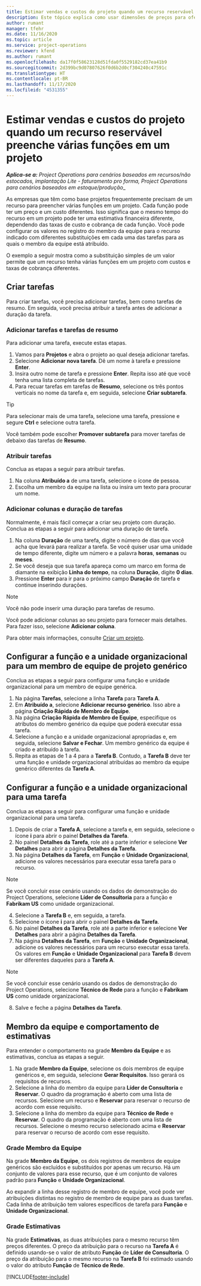 ```yaml
---
title: Estimar vendas e custos do projeto quando um recurso reservável preenche várias funções em um projeto
description: Este tópico explica como usar dimensões de preços para oferecer suporte a estimativas de preços e custos de um recurso que preenche várias funções em um projeto.
author: rumant
manager: tfehr
ms.date: 11/16/2020
ms.topic: article
ms.service: project-operations
ms.reviewer: kfend
ms.author: rumant
ms.openlocfilehash: da17f0f58623128d51fda0f5529182cd37ea41b9
ms.sourcegitcommit: 2d399bc9d07807626f0d6b2d0cf304240c47591c
ms.translationtype: HT
ms.contentlocale: pt-BR
ms.lasthandoff: 11/17/2020
ms.locfileid: "4531355"
---
```

# <a name="estimate-project-sales-and-costs-when-a-bookable-resource-fills-multiple-roles-on-a-project"></a>Estimar vendas e custos do projeto quando um recurso reservável preenche várias funções em um projeto 

_**Aplica-se a:** Project Operations para cenários baseados em recursos/não estocados, implantação Lite - faturamento pro forma, Project Operations para cenários baseados em estoque/produção__ 

As empresas que têm como base projetos frequentemente precisam de um recurso para preencher várias funções em um projeto. Cada função pode ter um preço e um custo diferentes. Isso significa que o mesmo tempo do recurso em um projeto pode ter uma estimativa financeira diferente, dependendo das taxas de custo e cobrança de cada função. Você pode configurar os valores no registro do membro da equipe para o recurso indicado com diferentes substituições em cada uma das tarefas para as quais o membro da equipe está atribuído.

O exemplo a seguir mostra como a substituição simples de um valor permite que um recurso tenha várias funções em um projeto com custos e taxas de cobrança diferentes.

## <a name="create-tasks"></a>Criar tarefas
Para criar tarefas, você precisa adicionar tarefas, bem como tarefas de resumo. Em seguida, você precisa atribuir a tarefa antes de adicionar a duração da tarefa. 

### <a name="add-tasks-and-summary-tasks"></a>Adicionar tarefas e tarefas de resumo
Para adicionar uma tarefa, execute estas etapas.

1. Vamos para **Projetos** e abra o projeto ao qual deseja adicionar tarefas.
2. Selecione **Adicionar nova tarefa**. Dê um nome à tarefa e pressione **Enter**.
3. Insira outro nome de tarefa e pressione **Enter**. Repita isso até que você tenha uma lista completa de tarefas.
3. Para recuar tarefas em tarefas de **Resumo**, selecione os três pontos verticais no nome da tarefa e, em seguida, selecione **Criar subtarefa**. 

  > [!TIP]
  > Para selecionar mais de uma tarefa, selecione uma tarefa, pressione e segure **Ctrl** e selecione outra tarefa.
  >
  > Você também pode escolher **Promover subtarefa** para mover tarefas de debaixo das tarefas de **Resumo**.

### <a name="assign-tasks"></a>Atribuir tarefas

Conclua as etapas a seguir para atribuir tarefas.

1. Na coluna **Atribuído a** de uma tarefa, selecione o ícone de pessoa.
2. Escolha um membro da equipe na lista ou insira um texto para procurar um nome.

### <a name="add-task-duration-and-columns"></a>Adicionar colunas e duração de tarefas

Normalmente, é mais fácil começar a criar seu projeto com duração. Conclua as etapas a seguir para adicionar uma duração de tarefa.

1. Na coluna **Duração** de uma tarefa, digite o número de dias que você acha que levará para realizar a tarefa. Se você quiser usar uma unidade de tempo diferente, digite um número e a palavra **horas**, **semanas** ou **meses**.
2. Se você deseja que sua tarefa apareça como um marco em forma de diamante na exibição **Linha do tempo**, na coluna **Duração**, digite **0 dias**.
3. Pressione **Enter** para ir para o próximo campo **Duração** de tarefa e continue inserindo durações.

  > [!NOTE]
  > Você não pode inserir uma duração para tarefas de resumo.

Você pode adicionar colunas ao seu projeto para fornecer mais detalhes. Para fazer isso, selecione **Adicionar coluna**. 

Para obter mais informações, consulte [Criar um projeto](https://support.microsoft.com/en-us/office/create-a-project-a5b5e823-fb2e-45fd-be00-7d84422d9749).

## <a name="set-up-the-role-and-organization-unit-for-a-generic-project-team-member"></a>Configurar a função e a unidade organizacional para um membro de equipe de projeto genérico
Conclua as etapas a seguir para configurar uma função e unidade organizacional para um membro de equipe genérica.

1. Na página **Tarefas**, selecione a linha **Tarefa** para **Tarefa A**. 
2. Em **Atribuído a**, selecione **Adicionar recurso genérico**. Isso abre a página **Criação Rápida de Membro de Equipe**.
3. Na página **Criação Rápida de Membro de Equipe**, especifique os atributos do membro genérico da equipe que poderá executar essa tarefa.
4. Selecione a função e a unidade organizacional apropriadas e, em seguida, selecione **Salvar e Fechar**. Um membro genérico da equipe é criado e atribuído à tarefa. 
5. Repita as etapas de 1 a 4 para a **Tarefa B**. Contudo, a **Tarefa B** deve ter uma função e unidade organizacional atribuídas ao membro da equipe genérico diferentes da **Tarefa A**. 

## <a name="set-up-the-role-and-organization-unit-for-a-project-task"></a>Configurar a função e a unidade organizacional para uma tarefa
Conclua as etapas a seguir para configurar uma função e unidade organizacional para uma tarefa.

1. Depois de criar a **Tarefa A**, selecione a tarefa e, em seguida, selecione o ícone **i** para abrir o painel **Detalhes da Tarefa**. 
2. No painel **Detalhes da Tarefa**, role até a parte inferior e selecione **Ver Detalhes** para abrir a página **Detalhes da Tarefa**.
3. Na página **Detalhes da Tarefa**, em **Função** e **Unidade Organizacional**, adicione os valores necessários para executar essa tarefa para o recurso. 

  > [!NOTE]
  > Se você concluir esse cenário usando os dados de demonstração do Project Operations, selecione **Líder de Consultoria** para a função e **Fabrikam US** como unidade organizacional.

4. Selecione a **Tarefa B** e, em seguida, a tarefa.
5. Selecione o ícone **i** para abrir o painel **Detalhes da Tarefa**. 
6. No painel **Detalhes da Tarefa**, role até a parte inferior e selecione **Ver Detalhes** para abrir a página **Detalhes da Tarefa**.
7. Na página **Detalhes da Tarefa**, em **Função** e **Unidade Organizacional**, adicione os valores necessários para um recurso executar essa tarefa. Os valores em **Função** e **Unidade Organizacional** para **Tarefa B** devem ser diferentes daqueles para a **Tarefa A**. 

  > [!NOTE]
  > Se você concluir esse cenário usando os dados de demonstração do Project Operations, selecione **Técnico de Rede** para a função e **Fabrikam US** como unidade organizacional.

8. Salve e feche a página **Detalhes da Tarefa**. 

## <a name="team-member-and-estimates-behavior"></a>Membro da equipe e comportamento de estimativas 
Para entender o comportamento na grade **Membro da Equipe** e as estimativas, conclua as etapas a seguir.

1. Na grade **Membro da Equipe**, selecione os dois membros de equipe genéricos e, em seguida, selecione **Gerar Requisitos**. Isso gerará os requisitos de recursos. 
2. Selecione a linha do membro da equipe para **Líder de Consultoria** e **Reservar**. O quadro da programação é aberto com uma lista de recursos. Selecione um recurso e **Reservar** para reservar o recurso de acordo com esse requisito.
3. Selecione a linha do membro da equipe para **Técnico de Rede** e **Reservar**. O quadro da programação é aberto com uma lista de recursos. Selecione o mesmo recurso selecionado acima e **Reservar** para reservar o recurso de acordo com esse requisito.

### <a name="team-member-grid"></a>Grade Membro da Equipe 

Na grade **Membro da Equipe**, os dois registros de membros de equipe genéricos são excluídos e substituídos por apenas um recurso. Há um conjunto de valores para esse recurso, que é um conjunto de valores padrão para **Função** e **Unidade Organizacional**.

Ao expandir a linha desse registro de membro de equipe, você pode ver atribuições distintas no registro de membro de equipe para as duas tarefas. Cada linha de atribuição tem valores específicos de tarefa para **Função** e **Unidade Organizacional**. 

### <a name="estimates-grid"></a>Grade Estimativas 

Na grade **Estimativas**, as duas atribuições para o mesmo recurso têm preços diferentes. O preço da atribuição para o recurso na **Tarefa A** é definido usando-se o valor de atributo **Função** de **Líder de Consultoria**. O preço da atribuição para o mesmo recurso na **Tarefa B** foi estimado usando o valor do atributo **Função** de **Técnico de Rede**.


[!INCLUDE[footer-include](../includes/footer-banner.md)]